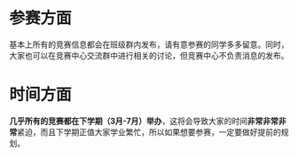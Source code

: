 # 参赛方面

基本上所有的竞赛信息都会在班级群内发布，请有意参赛的同学多多留意。同时，大家也可以在竞赛中心交流群中进行相关的讨论，但竞赛中心不负责消息的发布。

# 时间方面

**几乎所有的竞赛都在下学期（3月-7月）举办**，这将会导致大家的时间**非常非常非常**紧迫，而且下学期正值大家学业繁忙，所以如果想要参赛，一定要做好提前的规划。